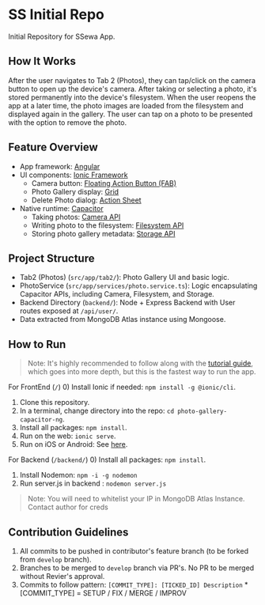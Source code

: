 # SS Initial Repo

Initial Repository for SSewa App. 


## How It Works

After the user navigates to Tab 2 (Photos), they can tap/click on the camera button to open up the device's camera. After taking or selecting a photo, it's stored permanently into the device's filesystem. When the user reopens the app at a later time, the photo images are loaded from the filesystem and displayed again in the gallery. The user can tap on a photo to be presented with the option to remove the photo.

## Feature Overview
* App framework: [Angular](https://angular.io)
* UI components: [Ionic Framework](https://ionicframework.com/docs/components)
  * Camera button: [Floating Action Button (FAB)](https://ionicframework.com/docs/api/fab)
  * Photo Gallery display: [Grid](https://ionicframework.com/docs/api/grid)
  * Delete Photo dialog: [Action Sheet](https://ionicframework.com/docs/api/action-sheet) 
* Native runtime: [Capacitor](https://capacitor.ionicframework.com)
  * Taking photos: [Camera API](https://capacitor.ionicframework.com/docs/apis/camera)
  * Writing photo to the filesystem: [Filesystem API](https://capacitor.ionicframework.com/docs/apis/filesystem)
  * Storing photo gallery metadata: [Storage API](https://capacitor.ionicframework.com/docs/apis/storage)

## Project Structure
* Tab2 (Photos) (`src/app/tab2/`): Photo Gallery UI and basic logic.
* PhotoService (`src/app/services/photo.service.ts`): Logic encapsulating Capacitor APIs, including Camera, Filesystem, and Storage.
* Backend Directory (`backend/`): Node + Express Backend with User routes exposed at `/api/user/`.
* Data extracted from MongoDB Atlas instance using Mongoose.

## How to Run

> Note: It's highly recommended to follow along with the [tutorial guide](https://ionicframework.com/docs/angular/your-first-app), which goes into more depth, but this is the fastest way to run the app. 

For FrontEnd (`/`)
0) Install Ionic if needed: `npm install -g @ionic/cli`.
1) Clone this repository.
2) In a terminal, change directory into the repo: `cd photo-gallery-capacitor-ng`.
3) Install all packages: `npm install`.
4) Run on the web: `ionic serve`.
5) Run on iOS or Android: See [here](https://ionicframework.com/docs/building/running).

For Backend (`/backend/`)
0) Install all packages: `npm install`.
1) Install Nodemon: `npm -i -g nodemon`
6) Run server.js in backend : `nodemon server.js`

> Note: You will need to whitelist your IP in MongoDB Atlas Instance. Contact author for creds

## Contribution Guidelines

1) All commits to be pushed in contributor's feature branch (to be forked from `develop` branch).
2) Branches to be merged to `develop` branch via PR's. No PR to be merged without Revier's approval.
3) Commits to follow pattern: `[COMMIT_TYPE]: [TICKED_ID] Description`
    *[COMMIT_TYPE] = SETUP / FIX / MERGE / IMPROV 